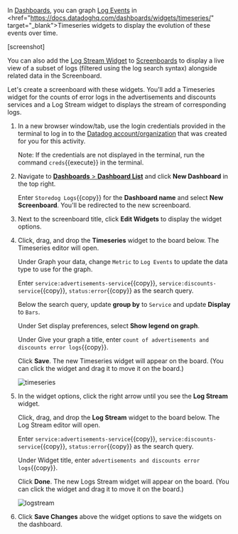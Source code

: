 In <a href="https://docs.datadoghq.com/dashboards/" target="_blank">Dashboards</a>, you can graph <a href="https://docs.datadoghq.com/dashboards/screenboards/" target="_blank">Log Events</a> in <href="https://docs.datadoghq.com/dashboards/widgets/timeseries/" target="_blank">Timeseries</a> widgets to display the evolution of these events over time.

[screenshot]

You can also add the <a href="https://docs.datadoghq.com/logs/logs_to_metrics/" target="_blank">Log Stream Widget</a> to <a href="https://docs.datadoghq.com/dashboards/screenboards/" target="_blank">Screenboards</a> to display a live view of a subset of logs (filtered using the log search syntax) alongside related data in the Screenboard.

Let's create a screenboard with these widgets. You'll add a Timeseries widget for the counts of error logs in the advertisements and discounts services and a Log Stream widget to displays the stream of corresponding logs.   


1. In a new browser window/tab, use the login credentials provided in the terminal to log in to the <a href="https://app.datadoghq.com/account/login" target="_datadog">Datadog account/organization</a> that was created for you for this activity.

    Note: If the credentials are not displayed in the terminal, run the command `creds`{{execute}} in the terminal.

2. Navigate to <a href="https://app.datadoghq.com/dashboard/lists" target="_datadog">**Dashboards** > **Dashboard List**</a> and click **New Dashboard** in the top right.

    Enter `Storedog Logs`{{copy}} for the **Dashboard name** and select **New Screenboard**. You'll be redirected to the new screenboard.

3. Next to the screenboard title, click **Edit Widgets** to display the widget options.

4. Click, drag, and drop the **Timeseries** widget to the board below. The Timeseries editor will open.

    Under Graph your data, change `Metric` to `Log Events` to update the data type to use for the graph.

    Enter `service:advertisements-service`{{copy}}, `service:discounts-service`{{copy}}, `status:error`{{copy}} as the search query.

    Below the search query, update **group by** to `Service` and update **Display** to `Bars`.

    Under Set display preferences, select **Show legend on graph**.

    Under Give your graph a title, enter `count of advertisements and discounts error logs`{{copy}}.

    Click **Save**. The new Timeseries widget will appear on the board. (You can click the widget and drag it to move it on the board.)

    ![timeseries](monitorlogs/assets/timeseries.gif)

5. In the widget options, click the right arrow until you see the **Log Stream** widget. 

    Click, drag, and drop the **Log Stream** widget to the board below. The Log Stream editor will open.

    Enter `service:advertisements-service`{{copy}}, `service:discounts-service`{{copy}}, `status:error`{{copy}} as the search query.

    Under Widget title, enter `advertisements and discounts error logs`{{copy}}.

    Click **Done**. The new Logs Stream widget will appear on the board. (You can click the widget and drag it to move it on the board.)

    ![logstream](monitorlogs/assets/logstream.gif)

6. Click **Save Changes** above the widget options to save the widgets on the dashboard.